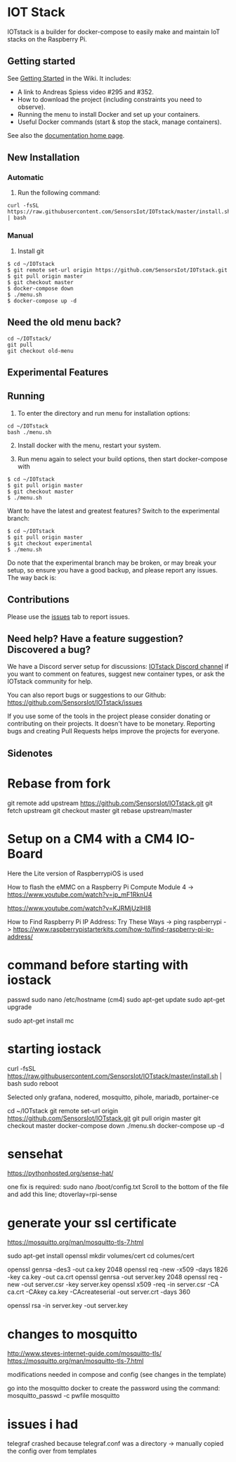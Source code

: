 # IOT Stack

IOTstack is a builder for docker-compose to easily make and maintain IoT stacks on the Raspberry Pi.

## Getting started

See [Getting Started](https://sensorsiot.github.io/IOTstack/Getting-Started) in the Wiki. It includes:

* A link to Andreas Spiess video #295 and #352.
* How to download the project (including constraints you need to observe).
* Running the menu to install Docker and set up your containers.
* Useful Docker commands (start \& stop the stack, manage containers).

See also the [documentation home page](https://sensorsiot.github.io/IOTstack/).

## New Installation
### Automatic
1. Run the following command:
```
curl -fsSL https://raw.githubusercontent.com/SensorsIot/IOTstack/master/install.sh | bash
```

### Manual
1. Install git
```
$ cd ~/IOTstack
$ git remote set-url origin https://github.com/SensorsIot/IOTstack.git
$ git pull origin master
$ git checkout master
$ docker-compose down
$ ./menu.sh
$ docker-compose up -d
```

## Need the old menu back?
```
cd ~/IOTstack/
git pull
git checkout old-menu
```

## Experimental Features

## Running
1. To enter the directory and run menu for installation options:
```
cd ~/IOTstack
bash ./menu.sh
```

2. Install docker with the menu, restart your system.

3. Run menu again to select your build options, then start docker-compose with
```
$ cd ~/IOTstack
$ git pull origin master
$ git checkout master
$ ./menu.sh
```

Want to have the latest and greatest features? Switch to the experimental branch:

```
$ cd ~/IOTstack
$ git pull origin master
$ git checkout experimental
$ ./menu.sh
```

Do note that the experimental branch may be broken, or may break your setup, so ensure you have a good backup, and please report any issues. The way back is:


## Contributions

Please use the [issues](https://github.com/SensorsIot/IOTstack/issues) tab to report issues.

## Need help? Have a feature suggestion? Discovered a bug?
We have a Discord server setup for discussions: [IOTstack Discord channel](https://discord.gg/ZpKHnks) if you want to comment on features, suggest new container types, or ask the IOTstack community for help.

You can also report bugs or suggestions to our Github: https://github.com/SensorsIot/IOTstack/issues

If you use some of the tools in the project please consider donating or contributing on their projects. It doesn't have to be monetary. Reporting bugs and creating Pull Requests helps improve the projects for everyone.

## Sidenotes

# Rebase from fork
git remote add upstream https://github.com/SensorsIot/IOTstack.git
git fetch upstream
git checkout master
git rebase upstream/master

# Setup on a CM4 with a CM4 IO-Board

Here the Lite version of RaspberrypiOS is used

How to flash the eMMC on a Raspberry Pi Compute Module 4 -> https://www.youtube.com/watch?v=jp_mF1RknU4

https://www.youtube.com/watch?v=KJRMjUzlHI8

How to Find Raspberry Pi IP Address: Try These Ways -> ping raspberrypi -> https://www.raspberrypistarterkits.com/how-to/find-raspberry-pi-ip-address/

# command before starting with iostack
passwd
sudo nano /etc/hostname (cm4)
sudo apt-get update
sudo apt-get upgrade

sudo apt-get install mc

# starting iostack
curl -fsSL https://raw.githubusercontent.com/SensorsIot/IOTstack/master/install.sh | bash
sudo reboot

Selected only grafana, nodered, mosquitto, pihole, mariadb, portainer-ce

cd ~/IOTstack
git remote set-url origin https://github.com/SensorsIot/IOTstack.git
git pull origin master
git checkout master
docker-compose down
./menu.sh
docker-compose up -d

# sensehat

https://pythonhosted.org/sense-hat/

one fix is required:
sudo nano /boot/config.txt
Scroll to the bottom of the file and add this line;
dtoverlay=rpi-sense

# generate your ssl certificate

https://mosquitto.org/man/mosquitto-tls-7.html

sudo apt-get install openssl
mkdir volumes/cert
cd columes/cert

openssl genrsa -des3 -out ca.key 2048
openssl req -new -x509 -days 1826 -key ca.key -out ca.crt
openssl genrsa -out server.key 2048
openssl req -new -out server.csr -key server.key
openssl x509 -req -in server.csr -CA ca.crt -CAkey ca.key -CAcreateserial -out server.crt -days 360

openssl rsa -in server.key -out server.key

# changes to mosquitto

http://www.steves-internet-guide.com/mosquitto-tls/
https://mosquitto.org/man/mosquitto-tls-7.html

modifications needed in compose and config (see changes in the template)

go into the mosquitto docker to create the password using the command:
mosquitto_passwd -c pwfile mosquitto

# issues i had
telegraf crashed because telegraf.conf was a directory
-> manually copied the config over from templates